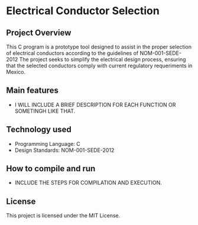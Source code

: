 # Electrical Conductor Selection
## Project Overview
This C program is a prototype tool designed to assist in the proper selection of electrical conductors according to the guidelines of NOM-001-SEDE-2012
The project seeks to simplify the electrical design process, ensuring that the selected conductors comply with current regulatory requeriments in Mexico.
## Main features
* I WILL INCLUDE A BRIEF DESCRIPTION FOR EACH FUNCTION OR SOMETINGH LIKE THAT.

## Technology used
* Programming Language: C
* Design Standards: NOM-001-SEDE-2012

## How to compile and run
* INCLUDE THE STEPS FOR COMPILATION AND EXECUTION.

## License
This project is licensed under the MIT License. 